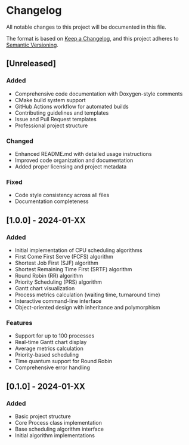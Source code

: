 # Changelog

All notable changes to this project will be documented in this file.

The format is based on [Keep a Changelog](https://keepachangelog.com/en/1.0.0/),
and this project adheres to [Semantic Versioning](https://semver.org/spec/v2.0.0.html).

## [Unreleased]

### Added
- Comprehensive code documentation with Doxygen-style comments
- CMake build system support
- GitHub Actions workflow for automated builds
- Contributing guidelines and templates
- Issue and Pull Request templates
- Professional project structure

### Changed
- Enhanced README.md with detailed usage instructions
- Improved code organization and documentation
- Added proper licensing and project metadata

### Fixed
- Code style consistency across all files
- Documentation completeness

## [1.0.0] - 2024-01-XX

### Added
- Initial implementation of CPU scheduling algorithms
- First Come First Serve (FCFS) algorithm
- Shortest Job First (SJF) algorithm
- Shortest Remaining Time First (SRTF) algorithm
- Round Robin (RR) algorithm
- Priority Scheduling (PRS) algorithm
- Gantt chart visualization
- Process metrics calculation (waiting time, turnaround time)
- Interactive command-line interface
- Object-oriented design with inheritance and polymorphism

### Features
- Support for up to 100 processes
- Real-time Gantt chart display
- Average metrics calculation
- Priority-based scheduling
- Time quantum support for Round Robin
- Comprehensive error handling

## [0.1.0] - 2024-01-XX

### Added
- Basic project structure
- Core Process class implementation
- Base scheduling algorithm interface
- Initial algorithm implementations 